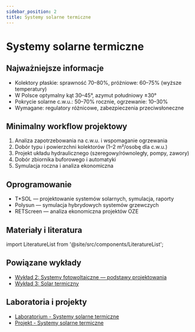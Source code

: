 ```yaml
---
sidebar_position: 2
title: Systemy solarne termiczne
---
```


# Systemy solarne termiczne

## Najważniejsze informacje

- Kolektory płaskie: sprawność 70–80%, próżniowe: 60–75% (wyższe temperatury)
- W Polsce optymalny kąt 30–45°, azymut południowy ±30°
- Pokrycie solarne c.w.u.: 50–70% rocznie, ogrzewanie: 10–30%
- Wymagane: regulatory różnicowe, zabezpieczenia przeciwsłoneczne

## Minimalny workflow projektowy

1. Analiza zapotrzebowania na c.w.u. i wspomaganie ogrzewania
2. Dobór typu i powierzchni kolektorów (1–2 m²/osobę dla c.w.u.)
3. Projekt układu hydraulicznego (szeregowy/równoległy, pompy, zawory)
4. Dobór zbiornika buforowego i automatyki
5. Symulacja roczna i analiza ekonomiczna

## Oprogramowanie

- T*SOL — projektowanie systemów solarnych, symulacja, raporty
- Polysun — symulacja hybrydowych systemów grzewczych
- RETScreen — analiza ekonomiczna projektów OZE

## Materiały i literatura

import LiteratureList from '@site/src/components/LiteratureList';

<LiteratureList topic="software" title="Podręczniki oprogramowania" />

## Powiązane wykłady

- [Wykład 2: Systemy fotowoltaiczne — podstawy projektowania](/docs/wyklady/wyklad-02-pv-podstawy)
- [Wykład 3: Solar termiczny](/docs/wyklady/wyklad-03-solar-termiczny)

## Laboratoria i projekty

- [Laboratorium - Systemy solarne termiczne](/docs/projekty/solar-thermal-systems)
- [Projekt - Systemy solarne termiczne](/docs/projekty/solar-thermal-systems)
